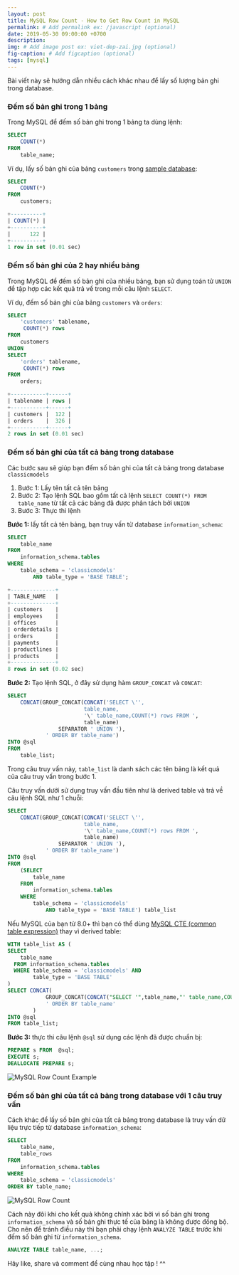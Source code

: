 ```yaml
---
layout: post
title: MySQL Row Count - How to Get Row Count in MySQL
permalink: # Add permalink ex: /javascript (optional)
date: 2019-05-30 09:00:00 +0700
description: 
img: # Add image post ex: viet-dep-zai.jpg (optional)
fig-caption: # Add figcaption (optional)
tags: [mysql]
---
```


Bài viết này sẽ hướng dẫn nhiều cách khác nhau để lấy số lượng bản ghi trong database.

### Đếm số bản ghi trong 1 bảng

Trong MySQL để đếm số bản ghi trong 1 bảng ta dùng lệnh:

```sql
SELECT 
    COUNT(*)
FROM
    table_name;
```

Ví dụ, lấy số bản ghi của bảng `customers` trong [sample database](/2019/05/23/download-mysql-sample-database/):

```sql
SELECT 
    COUNT(*)
FROM
    customers;
```

```sql
+----------+
| COUNT(*) |
+----------+
|      122 |
+----------+
1 row in set (0.01 sec)
```

### Đếm số bản ghi của 2 hay nhiều bảng

Trong MySQL để đếm số bản ghi của nhiều bảng, bạn sử dụng toán tử `UNION` để tập hợp các kết quả trả về trong mỗi câu lệnh `SELECT`.

Ví dụ, đếm số bản ghi của bảng `customers` và `orders`:

```sql
SELECT 
    'customers' tablename, 
     COUNT(*) rows
FROM
    customers 
UNION 
SELECT 
    'orders' tablename, 
     COUNT(*) rows
FROM
    orders;
```

```sql
+-----------+------+
| tablename | rows |
+-----------+------+
| customers |  122 |
| orders    |  326 |
+-----------+------+
2 rows in set (0.01 sec)
```

### Đếm số bản ghi của tất cả bảng trong database

Các bước sau sẽ giúp bạn đếm số bản ghi của tất cả bảng trong database `classicmodels`

1. Bước 1: Lấy tên tất cả tên bảng
2. Bước 2: Tạo lệnh SQL bao gồm tất cả lệnh `SELECT COUNT(*) FROM table_name` từ tất cả các bảng đã được phân tách bởi `UNION`
3. Bước 3: Thực thi lệnh

**Bước 1:** lấy tất cả tên bảng, bạn truy vấn từ database `information_schema`:

```sql
SELECT 
    table_name
FROM
    information_schema.tables
WHERE
    table_schema = 'classicmodels'
        AND table_type = 'BASE TABLE';
```

```sql
+--------------+
| TABLE_NAME   |
+--------------+
| customers    |
| employees    |
| offices      |
| orderdetails |
| orders       |
| payments     |
| productlines |
| products     |
+--------------+
8 rows in set (0.02 sec)
```

**Bước 2:** Tạo lệnh SQL, ở đây sử dụng hàm `GROUP_CONCAT` và `CONCAT`:

```sql
SELECT 
    CONCAT(GROUP_CONCAT(CONCAT('SELECT \'',
                        table_name,
                        '\' table_name,COUNT(*) rows FROM ',
                        table_name)
                SEPARATOR ' UNION '),
            ' ORDER BY table_name')
INTO @sql 
FROM
    table_list;
```

Trong câu truy vấn này, `table_list` là danh sách các tên bảng là kết quả của câu truy vấn trong bước 1.

Câu truy vấn dưới sử dụng truy vấn đầu tiên như là derived table và trả về câu lệnh SQL như 1 chuỗi:

```sql
SELECT 
    CONCAT(GROUP_CONCAT(CONCAT('SELECT \'',
                        table_name,
                        '\' table_name,COUNT(*) rows FROM ',
                        table_name)
                SEPARATOR ' UNION '),
            ' ORDER BY table_name')
INTO @sql 
FROM
    (SELECT 
        table_name
    FROM
        information_schema.tables
    WHERE
        table_schema = 'classicmodels'
            AND table_type = 'BASE TABLE') table_list
```

Nếu MySQL của bạn từ 8.0+ thì bạn có thể dùng [MySQL CTE (common table expression)](/2019/05/23/gioi-thieu-va-cach-su-dung-cte-trong-mysql/) thay vì derived table:

```sql
WITH table_list AS (
SELECT
    table_name
  FROM information_schema.tables 
  WHERE table_schema = 'classicmodels' AND
        table_type = 'BASE TABLE'
) 
SELECT CONCAT(
            GROUP_CONCAT(CONCAT("SELECT '",table_name,"' table_name,COUNT(*) rows FROM ",table_name) SEPARATOR " UNION "),
            ' ORDER BY table_name'
        )
INTO @sql
FROM table_list; 
```

**Bước 3:** thực thi câu lệnh `@sql` sử dụng các lệnh đã được chuẩn bị:

```sql
PREPARE s FROM  @sql;
EXECUTE s;
DEALLOCATE PREPARE s;
```

![MySQL Row Count Example](/wp-content/uploads/2019/05/MySQL-Row-Count-Example.png)

### Đếm số bản ghi của tất cả bảng trong database với 1 câu truy vấn
Cách khác để lấy số bản ghi của tất cả bảng trong database là truy vấn dữ liệu trực tiếp từ database `information_schema`:

```sql
SELECT 
    table_name, 
    table_rows
FROM
    information_schema.tables
WHERE
    table_schema = 'classicmodels'
ORDER BY table_name;
```

![MySQL Row Count](/wp-content/uploads/2019/05/MySQL-Row-Count.png)

Cách này đôi khi cho kết quả không chính xác bởi vì số bản ghi trong `information_schema` và số bản ghi thực tế của bảng là không được đồng bộ. Cho nên để tránh điều này thì bạn phải chạy lệnh `ANALYZE TABLE` trước khi đếm số bản ghi từ `information_schema`.

```sql
ANALYZE TABLE table_name, ...;
```

Hãy like, share và comment để cùng nhau học tập ! ^^